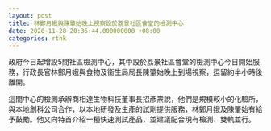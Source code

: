 ```yaml
---
layout: post
title: 林鄭月娥與陳肇始晚上視察設於荔景社區會堂的檢測中心
date: 2020-11-28 20:36:44.000000000 +08:00
categories: rthk
---
```


政府今日起增設5間社區檢測中心，其中設於荔景社區會堂的檢測中心今日開始服務，行政長官林鄭月娥與食物及衞生局局長陳肇始晚上到場視察，逗留約半小時後離開。

這間中心的檢測承辦商相達生物科技董事長招彥燾說，他們是規模較小的化驗所，與本地創科公司合作，以本地研發及生產的試劑提供服務，林鄭月娥及陳肇始有給予鼓勵。他又向特首介紹一種快速測試產品，並建議配合現有檢測、雙軌並行。
